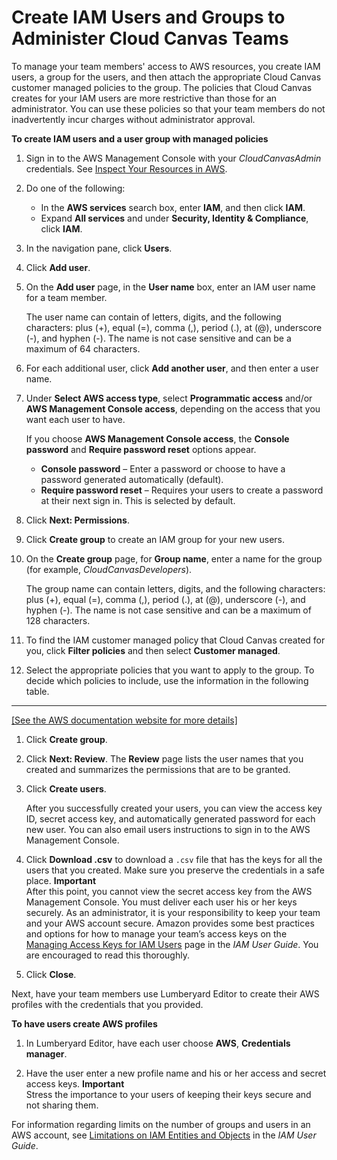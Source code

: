 # Create IAM Users and Groups to Administer Cloud Canvas Teams<a name="cloud-canvas-tutorial-team-admin"></a>

To manage your team members' access to AWS resources, you create IAM users, a group for the users, and then attach the appropriate Cloud Canvas customer managed policies to the group\. The policies that Cloud Canvas creates for your IAM users are more restrictive than those for an administrator\. You can use these policies so that your team members do not inadvertently incur charges without administrator approval\.

**To create IAM users and a user group with managed policies**

1. Sign in to the AWS Management Console with your *CloudCanvasAdmin* credentials\. See [Inspect Your Resources in AWS](cloud-canvas-tutorial-inspect.md)\.

1. Do one of the following:
   + In the **AWS services** search box, enter **IAM**, and then click **IAM**\.
   + Expand **All services** and under **Security, Identity & Compliance**, click **IAM**\.

1. In the navigation pane, click **Users**\.

1. Click **Add user**\.

1. On the **Add user** page, in the **User name** box, enter an IAM user name for a team member\. 

   The user name can contain of letters, digits, and the following characters: plus \(\+\), equal \(=\), comma \(,\), period \(\.\), at \(@\), underscore \(\-\), and hyphen \(\-\)\. The name is not case sensitive and can be a maximum of 64 characters\.

1. For each additional user, click **Add another user**, and then enter a user name\.

1. Under **Select AWS access type**, select **Programmatic access** and/or **AWS Management Console access**, depending on the access that you want each user to have\. 

   If you choose **AWS Management Console access**, the **Console password** and **Require password reset** options appear\.
   + **Console password** – Enter a password or choose to have a password generated automatically \(default\)\.
   + **Require password reset** – Requires your users to create a password at their next sign in\. This is selected by default\.

1. Click **Next: Permissions**\.

1. Click **Create group** to create an IAM group for your new users\.

1. On the **Create group** page, for **Group name**, enter a name for the group \(for example, *CloudCanvasDevelopers*\)\.

   The group name can contain letters, digits, and the following characters: plus \(\+\), equal \(=\), comma \(,\), period \(\.\), at \(@\), underscore \(\-\), and hyphen \(\-\)\. The name is not case sensitive and can be a maximum of 128 characters\. 

1. To find the IAM customer managed policy that Cloud Canvas created for you, click **Filter policies** and then select **Customer managed**\.

1. Select the appropriate policies that you want to apply to the group\. To decide which policies to include, use the information in the following table\.  
****    
[\[See the AWS documentation website for more details\]](http://docs.aws.amazon.com/lumberyard/latest/userguide/cloud-canvas-tutorial-team-admin.html)

1. Click **Create group**\.

1. Click **Next: Review**\. The **Review** page lists the user names that you created and summarizes the permissions that are to be granted\.

1. Click **Create users**\. 

   After you successfully created your users, you can view the access key ID, secret access key, and automatically generated password for each new user\. You can also email users instructions to sign in to the AWS Management Console\.

1. Click **Download \.csv** to download a `.csv` file that has the keys for all the users that you created\. Make sure you preserve the credentials in a safe place\. 
**Important**  
After this point, you cannot view the secret access key from the AWS Management Console\. You must deliver each user his or her keys securely\.
As an administrator, it is your responsibility to keep your team and your AWS account secure\. Amazon provides some best practices and options for how to manage your team’s access keys on the [Managing Access Keys for IAM Users](https://docs.aws.amazon.com/IAM/latest/UserGuide/id-credentials-access-keys.html) page in the *IAM User Guide*\. You are encouraged to read this thoroughly\. 

1. Click **Close**\.

Next, have your team members use Lumberyard Editor to create their AWS profiles with the credentials that you provided\.

**To have users create AWS profiles**

1. In Lumberyard Editor, have each user choose **AWS**, **Credentials manager**\.

1. Have the user enter a new profile name and his or her access and secret access keys\.
**Important**  
 Stress the importance to your users of keeping their keys secure and not sharing them\.

For information regarding limits on the number of groups and users in an AWS account, see [Limitations on IAM Entities and Objects](https://docs.aws.amazon.com/IAM/latest/UserGuide/reference-iam-limits.html) in the *IAM User Guide*\.
